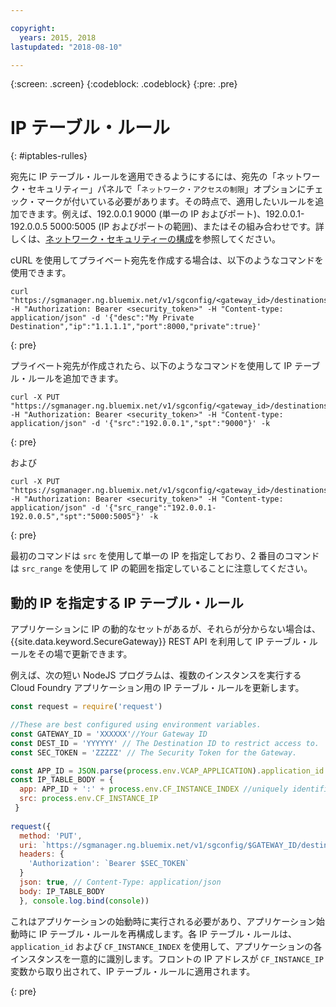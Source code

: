```yaml
---

copyright:
  years: 2015, 2018
lastupdated: "2018-08-10"

---
```

{:screen: .screen}
{:codeblock: .codeblock}
{:pre: .pre}

# IP テーブル・ルール
{: #iptables-rulles}

宛先に IP テーブル・ルールを適用できるようにするには、宛先の「ネットワーク・セキュリティー」パネルで「`ネットワーク・アクセスの制限`」オプションにチェック・マークが付いている必要があります。その時点で、適用したいルールを追加できます。例えば、192.0.0.1 9000 (単一の IP およびポート)、192.0.0.1-192.0.0.5 5000:5005 (IP およびポートの範囲)、またはその組み合わせです。詳しくは、[ネットワーク・セキュリティーの構成](/docs/services/SecureGateway/securegateway_destination.html#configuring-network-security)を参照してください。

cURL を使用してプライベート宛先を作成する場合は、以下のようなコマンドを使用できます。

```
curl "https://sgmanager.ng.bluemix.net/v1/sgconfig/<gateway_id>/destinations" -H "Authorization: Bearer <security_token>" -H "Content-type: application/json" -d '{"desc":"My Private Destination","ip":"1.1.1.1","port":8000,"private":true}'
```
{: pre}

プライベート宛先が作成されたら、以下のようなコマンドを使用して IP テーブル・ルールを追加できます。

```
curl -X PUT "https://sgmanager.ng.bluemix.net/v1/sgconfig/<gateway_id>/destinations/<destination_id>/ipTableRule" -H "Authorization: Bearer <security_token>" -H "Content-type: application/json" -d '{"src":"192.0.0.1","spt":"9000"}' -k
```
{: pre}

および

```
curl -X PUT "https://sgmanager.ng.bluemix.net/v1/sgconfig/<gateway_id>/destinations/<destination_id>/ipTableRule" -H "Authorization: Bearer <security_token>" -H "Content-type: application/json" -d '{"src_range":"192.0.0.1-192.0.0.5","spt":"5000:5005"}' -k
```
{: pre}

最初のコマンドは `src` を使用して単一の IP を指定しており、2 番目のコマンドは `src_range` を使用して IP の範囲を指定していることに注意してください。

## 動的 IP を指定する IP テーブル・ルール

アプリケーションに IP の動的なセットがあるが、それらが分からない場合は、{{site.data.keyword.SecureGateway}} REST API を利用して IP テーブル・ルールをその場で更新できます。

例えば、次の短い NodeJS プログラムは、複数のインスタンスを実行する Cloud Foundry アプリケーション用の IP テーブル・ルールを更新します。

```javascript
const request = require('request')

//These are best configured using environment variables.
const GATEWAY_ID = 'XXXXXX'//Your Gateway ID
const DEST_ID = 'YYYYYY' // The Destination ID to restrict access to.
const SEC_TOKEN = 'ZZZZZ' // The Security Token for the Gateway.

const APP_ID = JSON.parse(process.env.VCAP_APPLICATION).application_id
const IP_TABLE_BODY = {
  app: APP_ID + ':' + process.env.CF_INSTANCE_INDEX //uniquely identifies the app and instance for ip table rule.
  src: process.env.CF_INSTANCE_IP 
 }
 
request({
  method: 'PUT',
  uri: `https://sgmanager.ng.bluemix.net/v1/sgconfig/$GATEWAY_ID/destinations/$DEST_ID/ipTableRule`
  headers: {
    'Authorization': `Bearer $SEC_TOKEN`
  }
  json: true, // Content-Type: application/json
  body: IP_TABLE_BODY
  }, console.log.bind(console)) 
```

これはアプリケーションの始動時に実行される必要があり、アプリケーション始動時に IP テーブル・ルールを再構成します。各 IP テーブル・ルールは、`application_id` および `CF_INSTANCE_INDEX` を使用して、アプリケーションの各インスタンスを一意的に識別します。フロントの IP アドレスが `CF_INSTANCE_IP` 変数から取り出されて、IP テーブル・ルールに適用されます。


{: pre}
